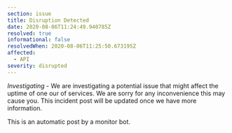 ```yaml
---
section: issue
title: Disruption Detected
date: 2020-08-06T11:24:49.940785Z
resolved: true
informational: false
resolvedWhen: 2020-08-06T11:25:50.673195Z
affected:
  - API
severity: disrupted
---
```

*Investigating* - We are investigating a potential issue that might affect the uptime of one our of services. We are sorry for any inconvenience this may cause you. This incident post will be updated once we have more information.

This is an automatic post by a monitor bot.
        